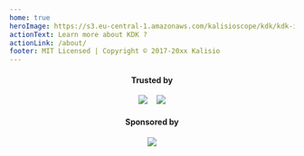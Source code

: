 ```yaml
---
home: true
heroImage: https://s3.eu-central-1.amazonaws.com/kalisioscope/kdk/kdk-icon-256x256.png
actionText: Learn more about KDK ?
actionLink: /about/
footer: MIT Licensed | Copyright © 2017-20xx Kalisio
---
```


<center>
  <h4>Trusted by</h4>
  <a href="https://www.airbus.com/"><img src="https://s3.eu-central-1.amazonaws.com/kalisioscope/assets/logos/airbus.png"></a>
  &nbsp;&nbsp;
  <a href="https://www.irsn.fr/"><img src="https://s3.eu-central-1.amazonaws.com/kalisioscope/assets/logos/irsn.png"></a>
  <h4>Sponsored by</h4>
  <a href="https://kalisio.com"><img src="https://s3.eu-central-1.amazonaws.com/kalisioscope/kalisio/kalisio-logo-black-256x84.png"></a>
</center>
